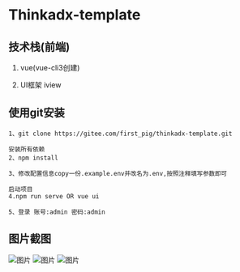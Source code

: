 Thinkadx-template
===============
## 技术栈(前端)

1. vue(vue-cli3创建)

2. UI框架 iview


## 使用git安装

~~~
1、git clone https://gitee.com/first_pig/thinkadx-template.git

安装所有依赖
2、npm install

3、修改配置信息copy一份.example.env并改名为.env,按照注释填写参数即可

启动项目
4.npm run serve OR vue ui

5、登录 账号:admin 密码:admin
~~~

## 图片截图
![图片](http://imgcontrol.xiaozha.top/uploads/imgs/d9/a1bb4f04cb8bfebc96521568a2b92a.png)
![图片](http://imgcontrol.xiaozha.top/uploads/imgs/40/a6c83c225a850d09b2923b3184c418.png)
![图片](http://imgcontrol.xiaozha.top/uploads/imgs/a5/ea5620ffb9b6db464096f8ac256189.png)